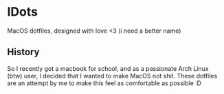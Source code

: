 # IDots

MacOS dotfiles, designed with love <3
(i need a better name)

## History
So I recently got a macbook for school, and as a passionate Arch Linux (btw) user, I decided that I wanted to make MacOS not shit. These dotfiles are an attempt by me to make this feel as comfortable as possible :D
